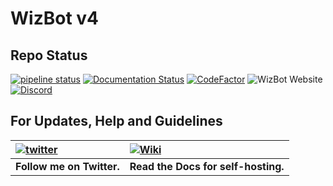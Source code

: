# WizBot v4

## Repo Status

[![pipeline status](https://gitlab.com/WizNet/WizBot/badges/v4/pipeline.svg)](https://gitlab.com/WizNet/WizBot/commits/v4)
[![Documentation Status](https://readthedocs.org/projects/wizbot/badge/?version=v4)](http://wizbot.readthedocs.io/en/v4/?badge=v4)
[![CodeFactor](https://www.codefactor.io/repository/github/wizkiller96/wizbot/badge)](https://www.codefactor.io/repository/github/wizkiller96/wizbot)
![WizBot Website](https://img.shields.io/website-up-down-green-red/https/wizbot.cc.svg?label=wizbot.cc)
[![Discord](https://discordapp.com/api/guilds/99273784988557312/widget.png)](https://discord.gg/0YNaDOYuD5QOpeNI)

## For Updates, Help and Guidelines

| [![twitter](https://cdn.discordapp.com/attachments/155726317222887425/252192520094613504/twiter_banner.JPG)](https://twitter.com/WizBot_Dev) | [![Wiki](https://cdn.discordapp.com/attachments/266240393639755778/281920793330581506/datcord.png)](http://wizbot.readthedocs.io/en/v4/) |
| :--- |:-----------------------------------------------------------------------------------------------------------------------------------------|
| **Follow me on Twitter.** | **Read the Docs for self-hosting.**                                                                                                      |